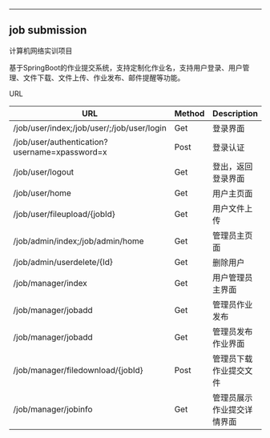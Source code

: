 ---
## job submission

计算机网络实训项目

基于SpringBoot的作业提交系统，支持定制化作业名，支持用户登录、用户管理、文件下载、文件上传、作业发布、邮件提醒等功能。

URL

| URL                                           | Method | Description                |
| --------------------------------------------- | ------ | -------------------------- |
| /job/user/index;/job/user/;/job/user/login    | Get    | 登录界面                   |
| /job/user/authentication?username=xpassword=x | Post   | 登录认证                   |
| /job/user/logout                              | Get    | 登出，返回登录界面         |
| /job/user/home                                | Get    | 用户主页面                 |
| /job/user/fileupload/{jobId}                  | Get    | 用户文件上传               |
| /job/admin/index;/job/admin/home              | Get    | 管理员主页面               |
| /job/admin/userdelete/{Id}                    | Get    | 删除用户                   |
| /job/manager/index                            | Get    | 用户管理员主界面           |
| /job/manager/jobadd                           | Get   | 管理员作业发布             |
| /job/manager/jobadd                           | Get    | 管理员发布作业界面         |
| /job/manager/filedownload/{jobId}             | Post   | 管理员下载作业提交文件     |                         |
| /job/manager/jobinfo                          | Get    | 管理员展示作业提交详情界面 |


